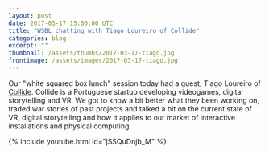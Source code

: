 ```yaml
---
layout: post
date: 2017-03-17 15:00:00 UTC
title: "WSBL chatting with Tiago Loureiro of Collide"
categories: blog
excerpt: ""
thumbnail: /assets/thumbs/2017-03-17-tiago.jpg
frontimage: /assets/images/2017-03-17-tiago.jpg
---
```


Our "white squared box lunch" session today had a guest, Tiago Loureiro of [Collide][1]. Collide is a Portuguese startup developing videogames, digital storytelling and VR. We got to know a bit better what they been working on, traded war stories of past projects and talked a bit on the current state of VR, digital storytelling and how it applies to our market of interactive installations and physical computing.

{% include youtube.html id="jSSQuDnjb_M" %}

[1]: https://collide.rocks/
